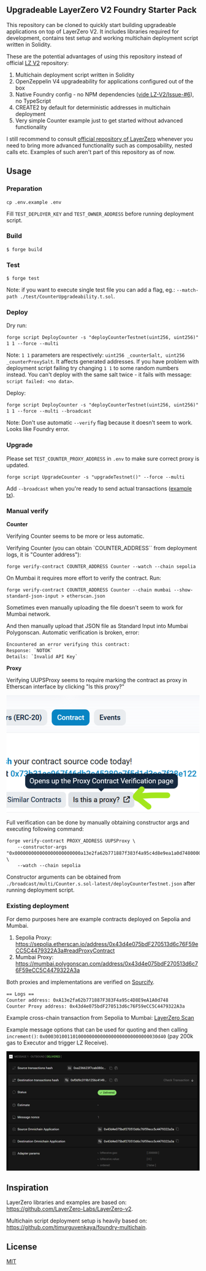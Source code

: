 ## Upgradeable LayerZero V2 Foundry Starter Pack

This repository can be cloned to quickly start building upgradeable applications on top of LayerZero V2. It includes libraries required for development, contains test setup and working multichain deployment script written in Solidity.

These are the potential advantages of using this repository instead of official [LZ V2](https://github.com/LayerZero-Labs/LayerZero-v2) repository:
1. Multichain deployment script written in Solidity
2. OpenZeppelin V4 upgradeability for applications configured out of the box
3. Native Foundry config - no NPM dependencies ([vide LZ-V2/Issue-#6](https://github.com/LayerZero-Labs/LayerZero-v2/issues/6)), no TypeScript
4. CREATE2 by default for deterministic addresses in multichain deployment
5. Very simple Counter example just to get started without advanced functionality

I still recommend to consult [official repository of LayerZero](https://github.com/LayerZero-Labs/LayerZero-v2) whenever you need to bring more advanced functionality such as composability, nested calls etc. Examples of such aren't part of this repository as of now.

## Usage

### Preparation

```
cp .env.example .env
```

Fill `TEST_DEPLOYER_KEY` and `TEST_OWNER_ADDRESS` before running deployment script.

### Build

```shell
$ forge build
```

### Test

```shell
$ forge test
```

Note: if you want to execute single test file you can add a flag, eg.: `--match-path ./test/CounterUpgradeability.t.sol`.

### Deploy

Dry run:

```shell
forge script DeployCounter -s "deployCounterTestnet(uint256, uint256)" 1 1 --force --multi
```

Note: `1 1` parameters are respectively: `uint256 _counterSalt, uint256 _counterProxySalt`. It affects generated addresses. If you have problem with deployment script failing try changing `1 1` to some random numbers instead. You can't deploy with the same salt twice - it fails with message: `script failed: <no data>`.

Deploy:
```shell
forge script DeployCounter -s "deployCounterTestnet(uint256, uint256)" 1 1 --force --multi --broadcast
```

Note: Don't use automatic `--verify` flag because it doesn't seem to work. Looks like Foundry error.

### Upgrade

Please set `TEST_COUNTER_PROXY_ADDRESS` in `.env` to make sure correct proxy is updated.

```
forge script UpgradeCounter -s "upgradeTestnet()" --force --multi
```

Add `--broadcast` when you're ready to send actual transactions ([example tx](https://sepolia.etherscan.io/tx/0xea00205afe187a984676c68e50d59b5493be72cd1204a7e424ffccdc7c80e1fa)).

### Manual verify

**Counter**

Verifying Counter seems to be more or less automatic.

Verifying Counter (you can obtain `COUNTER_ADDRESS`` from deployment logs, it is "Counter address"):
```
forge verify-contract COUNTER_ADDRESS Counter --watch --chain sepolia
```

On Mumbai it requires more effort to verify the contract. Run:
```
forge verify-contract COUNTER_ADDRESS Counter --chain mumbai --show-standard-json-input > etherscan.json
```

Sometimes even manually uploading the file doesn't seem to work for Mumbai network.

And then manually upload that JSON file as Standard Input into Mumbai Polygonscan. Automatic verification is broken, error:
```
Encountered an error verifying this contract:
Response: `NOTOK`
Details: `Invalid API Key`
```

**Proxy**

Verifying UUPSProxy seems to require marking the contract as proxy in Etherscan interface by clicking "Is this proxy?"

![proxy verification](./img/proxy-verification.png)

Full verification can be done by manually obtaining constructor args and executing following command:
```
forge verify-contract PROXY_ADDRESS UUPSProxy \
    --constructor-args "0x000000000000000000000000a13e2fa62b771887f383f4a95c4d8e9ea1a0d74800000000000000000000000000000000000000000000000000000000000000400000000000000000000000000000000000000000000000000000000000000044485cc955000000000000000000000000464570ada09869d8741132183721b4f0769a028700000000000000000000000073b31ac967f46db2c45280c7f5d1d3ee7f38e12200000000000000000000000000000000000000000000000000000000" \
    --watch --chain sepolia
```

Constructor arguments can be obtained from `./broadcast/multi/Counter.s.sol-latest/deployCounterTestnet.json` after running deployment script.

### Existing deployment

For demo purposes here are example contracts deployed on Sepolia and Mumbai.

1. Sepolia Proxy: https://sepolia.etherscan.io/address/0x43d4e075bdF270513d6c76F59eCC5C4479322A3a#readProxyContract
2. Mumbai Proxy: https://mumbai.polygonscan.com/address/0x43d4e075bdF270513d6c76F59eCC5C4479322A3a

Both proxies and implementations are verified on [Sourcify](https://sourcify.dev/#/lookup/0x43d4e075bdF270513d6c76F59eCC5C4479322A3a).

```
== Logs ==
Counter address: 0xA13e2fa62b771887F383F4a95c4D8E9eA1A0d748 
Counter Proxy address: 0x43d4e075bdF270513d6c76F59eCC5C4479322A3a 
```

Example cross-chain transaction from Sepolia to Mumbai: [LayerZero Scan](https://testnet.layerzeroscan.com/tx/0xa236623f7cab080c706edf3889fe8dd2c55f0750fc5dc29cb4794dffc361b0e7)

Example message options that can be used for quoting and then calling `increment()`: `0x00030100110100000000000000000000000000030d40` (pay 200k gas to Executor and trigger LZ Receive).

![message delivered](./img/message-delivered.png)

## Inspiration

LayerZero libraries and examples are based on: https://github.com/LayerZero-Labs/LayerZero-v2.

Multichain script deployment setup is heavily based on: https://github.com/timurguvenkaya/foundry-multichain.

## License

[MIT](./LICENSE.md)
